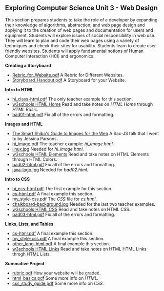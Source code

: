 ## Exploring Computer Science Unit 3 - Web Design

This section prepares students to take the role of a developer by expanding their knowledge of algorithms, abstraction, and web page design and applying it to the creation of web pages and documentation for users and equipment. Students will explore issues of social responsibility in web use. They will learn to plan and code their web pages using a variety of techniques and check their sites for usability. Students learn to create user-friendly websites. Students will apply fundamental notions of Human Computer Interaction (HCI) and ergonomics.

**Creating a Storyboard**
* [Rebric_for_Website.pdf](./Rebric_for_Website.pdf) A Rebric for Different Websites.
* [Storyboard_Handout.pdf](./Storyboard_Handout.pdf) A Storyboard for your Website.

**Intro to HTML**
* [hi_class-html.pdf](./hi_class-html.pdf) The only teacher example for this section.
* [w3schools HTML Home](https://www.w3schools.com/html/default.asp) Read and take notes on _HTML Home_ through _HTML Basic_.
* [bad01-html.pdf](./bad01-html.pdf) Fix all of the errors and formatting.

**Images and HTML**
* [The Smart Shiba's Guide to Images for the Web](https://youtu.be/I7F4GMo5e_Y) A Sac-JS talk that I went to by Jessica Parsons.
* [hi_image.pdf](./hi_image.pdf) The teacher example: _hi_image.html_.
* [linux.jpg](./linux.jpg) Needed for _hi_image.html_.
* [w3schools HTML Elements](https://www.w3schools.com/html/html_elements.asp) Read and take notes on HTML Elements through HTML Colors.
* [bad02-html.pdf](./bad02-html.pdf) Fix all of the errors and formatting.
* [java-logo.jpg](./java-logo.jpg) Needed for _bad02.html_.

**Intro to CSS**
* [hi_ecs-html.pdf](./hi_ecs-html.pdf) The frist example for this section.
* [cs-html.pdf](./csV1-html.pdf) A final example this section.
* [my_style-css.pdf](./my_styleV1-css.pdf) The _CSS_ file for _cs.html_.
* [chalkboard-background.jpg](./chalkboard-background.jpg) Needed for the last two teacher examples.
* [w3schools HTML CSS](https://www.w3schools.com/html/html_css.asp) Read and take notes on HTML CSS.
* [bad03-html.pdf](./bad03-html.pdf) Fix all of the errors and formatting.

**Links, Lists, and Tables**
* [cs-html.pdf](./csV2-html.pdf) A final example this section.
* [my_style-css.pdf](./my_styleV2-css.pdf) A final example this section.
* [other_lang-html.pdf](./other_lang-html.pdf) A final example this section.
* [w3schools HTML Links](https://www.w3schools.com/html/html_links.asp) Read and take notes on HTML HTML Links throgh HTML Lists.

**Summative Project**
* [rubric.pdf](./rubric.pdf) How your website will be graded.
* [html_basics.pdf](./html_basics.pdf) Some more info on _HTML_.
* [css_study_guide.pdf](./css_study_guide.pdf) Some more info on _CSS_.
